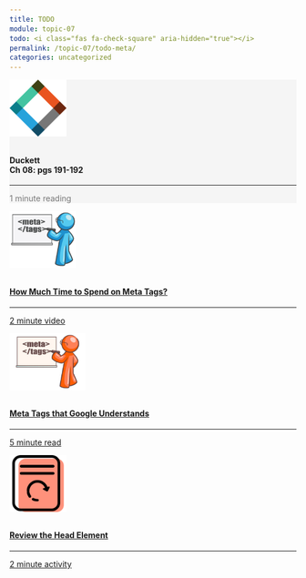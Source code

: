 ```yaml
---
title: TODO
module: topic-07
todo: <i class="fas fa-check-square" aria-hidden="true"></i>
permalink: /topic-07/todo-meta/
categories: uncategorized
---
```


<div class="row text-center">
    <div class="col-lg-4">
        <div class="bs-component">
          <div class="list-group">
              <div class="list-group-item" style="background-color: #F5F5F5">
                <img src="../img/hw-icon-duckett.svg" style="max-height: 100px; margin: auto; margin-bottom: 10px;" />
                  <h4 class="list-group-item-heading">Duckett<br />Ch 08: pgs 191-192</h4>
                  <hr>
                  <p class="list-group-item-text" style="color: #777;"><i class="fa fa-clock-o" aria-hidden="true"></i> 1 minute reading</p>
              </div>
          </div>
        </div>
    </div>
    <div class="col-lg-4">
        <div class="bs-component">
          <div class="list-group">
              <a href="https://www.youtube.com/watch?v=RBTBEfd7z_Y" target="_blank" class="list-group-item">
                <img src="../img/hw-icon-meta-blu.png" style="max-height: 100px; margin: auto; margin-bottom: 10px;" />
                  <h4 class="list-group-item-heading">How Much Time to Spend on Meta Tags?</h4>
                  <hr>
                  <p class="list-group-item-text"><i class="fa fa-clock-o" aria-hidden="true"></i> 2 minute video</p>
              </a>
          </div>
        </div>
    </div>
    <div class="col-lg-4">
        <div class="bs-component">
          <div class="list-group">
              <a href="https://support.google.com/webmasters/answer/79812" target="_blank" class="list-group-item">
                <img src="../img/hw-icon-meta-org.png" style="max-height: 100px; margin: auto; margin-bottom: 10px;" />
                  <h4 class="list-group-item-heading">Meta Tags that Google Understands</h4>
                  <hr>
                  <p class="list-group-item-text"><i class="fa fa-clock-o" aria-hidden="true"></i> 5 minute read</p>
              </a>
          </div>
        </div>
    </div>
</div>
<div class="row text-center">
  <div class="col-lg-4">
      <div class="bs-component">
        <div class="list-group">
            <a href="{{ site.url }}/docs/topic-04/head-style" class="list-group-item">
              <img src="../img/hw-icon-review-page.svg" style="max-height: 100px; margin: auto; margin-bottom: 10px;" />
              <h4 class="list-group-item-heading">Review the Head Element</h4>
              <hr>
              <p class="list-group-item-text"><i class="fa fa-clock-o" aria-hidden="true"></i> 2 minute activity</p>
            </a>
          </div>
      </div>
  </div>
</div>
